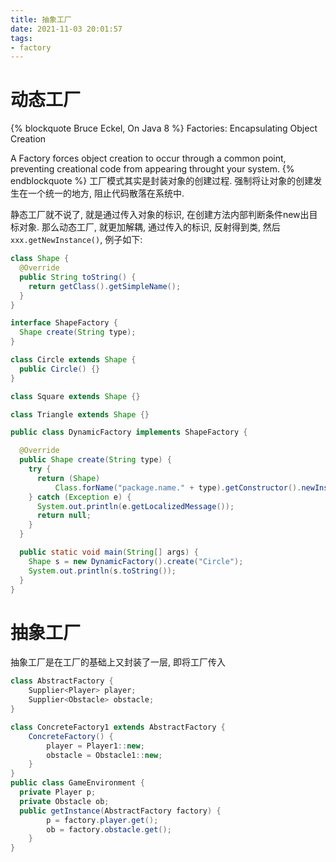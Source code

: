 ```yaml
---
title: 抽象工厂
date: 2021-11-03 20:01:57
tags:
- factory
---
```


# 动态工厂
{% blockquote Bruce Eckel, On Java 8 %}
Factories: Encapsulating Object Creation

A Factory forces object creation to occur through a common point, preventing creational code from appearing throught your system.
{% endblockquote %}
工厂模式其实是封装对象的创建过程. 强制将让对象的创建发生在一个统一的地方, 阻止代码散落在系统中.

静态工厂就不说了, 就是通过传入对象的标识, 在创建方法内部判断条件new出目标对象.
那么动态工厂, 就更加解耦, 通过传入的标识, 反射得到类, 然后`xxx.getNewInstance()`, 例子如下:
```java
class Shape {
  @Override
  public String toString() {
    return getClass().getSimpleName();
  }
}

interface ShapeFactory {
  Shape create(String type);
}

class Circle extends Shape {
  public Circle() {}
}

class Square extends Shape {}

class Triangle extends Shape {}

public class DynamicFactory implements ShapeFactory {

  @Override
  public Shape create(String type) {
    try {
      return (Shape)
          Class.forName("package.name." + type).getConstructor().newInstance();
    } catch (Exception e) {
      System.out.println(e.getLocalizedMessage());
      return null;
    }
  }

  public static void main(String[] args) {
    Shape s = new DynamicFactory().create("Circle");
    System.out.println(s.toString());
  }
}
```

# 抽象工厂
抽象工厂是在工厂的基础上又封装了一层, 即将工厂传入
```java
class AbstractFactory {
    Supplier<Player> player;
    Supplier<Obstacle> obstacle;
}

class ConcreteFactory1 extends AbstractFactory {
    ConcreteFactory() {
        player = Player1::new;
        obstacle = Obstacle1::new;
    }
}
public class GameEnvironment {
  private Player p;
  private Obstacle ob;
  public getInstance(AbstractFactory factory) {
        p = factory.player.get();
        ob = factory.obstacle.get();
    }
}

```
